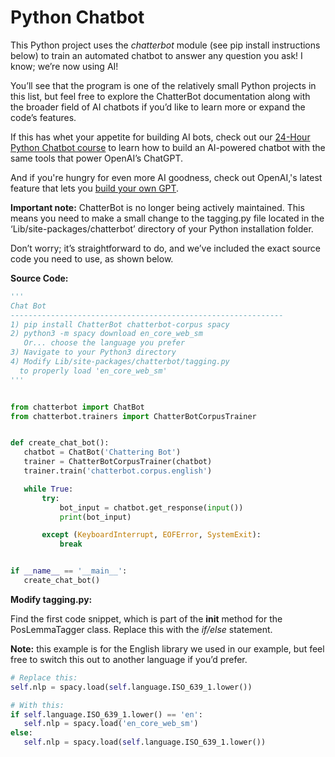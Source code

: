 # Python **Chatbot**

This Python project uses the _chatterbot_ module (see pip install instructions below) to train an automated chatbot to answer any question you ask! I know; we’re now using AI!

You’ll see that the program is one of the relatively small Python projects in this list, but feel free to explore the ChatterBot documentation along with the broader field of AI chatbots if you’d like to learn more or expand the code’s features.

If this has whet your appetite for building AI bots, check out our [24-Hour Python Chatbot course](https://hackr.io/blog/24-hour-python-chatbot-course) to learn how to build an AI-powered chatbot with the same tools that power OpenAI’s ChatGPT.

And if you're hungry for even more AI goodness, check out OpenAI,'s latest feature that lets you [build your own GPT](https://hackr.io/blog/how-to-create-your-own-gpt).

**Important note:** ChatterBot is no longer being actively maintained. This means you need to make a small change to the tagging.py file located in the ‘Lib/site-packages/chatterbot’ directory of your Python installation folder.

Don’t worry; it’s straightforward to do, and we’ve included the exact source code you need to use, as shown below.

**Source Code:**

```python
'''
Chat Bot
-------------------------------------------------------------
1) pip install ChatterBot chatterbot-corpus spacy
2) python3 -m spacy download en_core_web_sm
   Or... choose the language you prefer
3) Navigate to your Python3 directory
4) Modify Lib/site-packages/chatterbot/tagging.py
  to properly load 'en_core_web_sm'
'''


from chatterbot import ChatBot
from chatterbot.trainers import ChatterBotCorpusTrainer


def create_chat_bot():
   chatbot = ChatBot('Chattering Bot')
   trainer = ChatterBotCorpusTrainer(chatbot)
   trainer.train('chatterbot.corpus.english')

   while True:
       try:
           bot_input = chatbot.get_response(input())
           print(bot_input)

       except (KeyboardInterrupt, EOFError, SystemExit):
           break


if __name__ == '__main__':
   create_chat_bot()
```

**Modify tagging.py:**

Find the first code snippet, which is part of the __init__ method for the PosLemmaTagger class. Replace this with the _if/else_ statement.

**Note:** this example is for the English library we used in our example, but feel free to switch this out to another language if you’d prefer.

```python
# Replace this:
self.nlp = spacy.load(self.language.ISO_639_1.lower())

# With this:
if self.language.ISO_639_1.lower() == 'en':
   self.nlp = spacy.load('en_core_web_sm')
else:
   self.nlp = spacy.load(self.language.ISO_639_1.lower())
```
